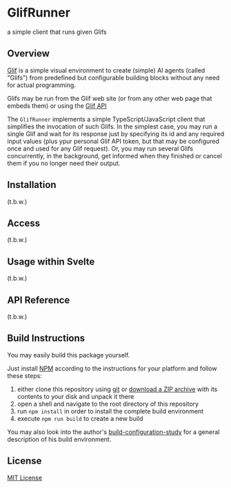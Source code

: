 # GlifRunner #

a simple client that runs given Glifs

## Overview ##

[Glif](https://glif.app/glifs) is a simple visual environment to create (simple) AI agents (called "Glifs") from predefined but configurable building blocks without any need for actual programming.

Glifs may be run from the Glif web site (or from any other web page that embeds them) or using the [Glif API](https://docs.glif.app/api/getting-started#running-glifs-using-the-simple-api)

The `GlifRunner` implements a simple TypeScript/JavaScript client that simplifies the invocation of such Glifs. In the simplest case, you may run a single Glif and wait for its response just by specifying its id and any required input values (plus ypur personal Glif API token, but that may be configured once and used for any Glif request). Or, you may run several Glifs concurrently, in the background, get informed when they finished or cancel them if you no longer need their output.

## Installation ##

(t.b.w.)

## Access ##

(t.b.w.)

## Usage within Svelte ###

(t.b.w.)

## API Reference ##

(t.b.w.)

## Build Instructions ##

You may easily build this package yourself.

Just install [NPM](https://docs.npmjs.com/) according to the instructions for your platform and follow these steps:

1. either clone this repository using [git](https://git-scm.com/) or [download a ZIP archive](https://github.com/rozek/GlifRunner/archive/refs/heads/main.zip) with its contents to your disk and unpack it there 
2. open a shell and navigate to the root directory of this repository
3. run `npm install` in order to install the complete build environment
4. execute `npm run build` to create a new build

You may also look into the author's [build-configuration-study](https://github.com/rozek/build-configuration-study) for a general description of his build environment.

## License ##

[MIT License](LICENSE.md)
